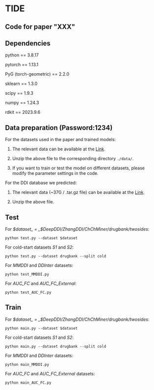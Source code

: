 # TIDE
Code for paper "XXX"
---

Dependencies
---

python == 3.8.17

pytorch == 1.13.1

PyG (torch-geometric) == 2.2.0

sklearn == 1.3.0

scipy == 1.9.3

numpy == 1.24.3

rdkit == 2023.9.6

Data preparation (Password:1234)
---
For the datasets used in the paper and trained models:

1. The relevant data can be available at the [Link](https://pan.baidu.com/s/1-i8GCBnG1yFElVAg6bviiA?pwd=1234).

2. Unzip the above file to the corresponding directory `./data/`.

3. If you want to train or test the model on different datasets, please modify the parameter settings in the code.

For the DDI database we predicted:

1. The relevant data (~37G / .tar.gz file) can be available at the [Link](https://pan.baidu.com/s/1_igni7S9k65bQlvSC7i1Ww?pwd=1234).

2. Unzip the above file.

Test
---
For _$dataset_ = _$DeepDDI/ZhangDDI/ChChMiner/drugbank/twosides_:

`python test.py --dataset $dataset`

For cold-start datasets _S1_ and _S2_:

`python test.py --dataset drugbank --split cold`

For _MMDDI_ and _DDInter_ datasets:

`python test_MMDDI.py`

For _AUC_FC_ and _AUC_FC_External_:

`python test_AUC_FC.py`

Train
---
For _$dataset_ = _$DeepDDI/ZhangDDI/ChChMiner/drugbank/twosides_:

`python main.py --dataset $dataset`

For cold-start datasets _S1_ and _S2_:

`python main.py --dataset drugbank --split cold`

For _MMDDI_ and _DDInter_ datasets:

`python main_MMDDI.py`

For _AUC_FC_ and _AUC_FC_External_ datasets:

`python main_AUC_FC.py`


